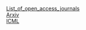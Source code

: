 [List_of_open_access_journals](https://en.wikipedia.org/wiki/List_of_open_access_journals)  
[Arxiv](https://arxiv.org)  
[ICML](https://icml.cc/Conferences/2017/Schedule?type=Poster)  
